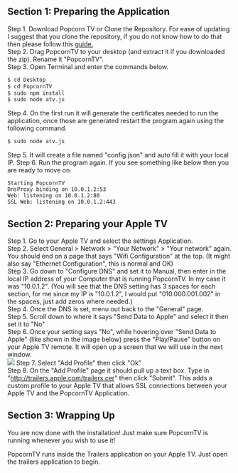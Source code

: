 ## Section 1: Preparing the Application

Step 1. Download Popcorn TV or Clone the Repository. For ease of updating I suggest that you clone the repository, if you do not know how to do that then please follow this [guide.](https://github.com/OstlerDev/PopcornTV/wiki/How-to-Clone-the-Project)  
Step 2. Drag PopcornTV to your desktop (and extract it if you downloaded the zip). Rename it "PopcornTV".  
Step 3. Open Terminal and enter the commands below.
```sh
$ cd Desktop
$ cd PopcornTV
$ sudo npm install
$ sudo node atv.js
```
Step 4. On the first run it will generate the certificates needed to run the application, once those are generated restart the program again using the following command.
```sh
$ sudo node atv.js
```
Step 5. It will create a file named "config.json" and auto fill it with your local IP.
Step 6. Run the program again. If you see something like below then you are ready to move on.
```
Starting PopcornTV
DnsProxy binding on 10.0.1.2:53
Web: listening on 10.0.1.2:80
SSL Web: listening on 10.0.1.2:443
```

## Section 2: Preparing your Apple TV

Step 1. Go to your Apple TV and select the settings Application.  
Step 2. Select General > Network > "Your Network" > "Your network" again. You should end on a page that says "Wifi Configuration" at the top. (It might also say "Ethernet Configuration", this is normal and OK)  
Step 3. Go down to "Configure DNS" and set it to Manual, then enter in the local IP address of your Computer that is running PopcornTV. In my case it was "10.0.1.2". (You will see that the DNS setting has 3 spaces for each section, for me since my IP is "10.0.1.2", I would put "010.000.001.002" in the spaces, just add zeros where needed.)  
Step 4. Once the DNS is set, menu out back to the "General" page.  
Step 5. Scroll down to where it says "Send Data to Apple" and select it then set it to "No"  
Step 6. Once your setting says "No", while hovering over "Send Data to Apple" (like shown in the image below) press the "Play/Pause" button on your Apple TV remote. It will open up a screen that we will use in the next window.  
![](http://i.imgur.com/ZUwdFkq.jpg)
Step 7. Select "Add Profile" then click "Ok"  
Step 8. On the "Add Profile" page it should pull up a text box. Type in "http://trailers.apple.com/trailers.cer" then click "Submit". This adds a custom profile to your Apple TV that allows SSL connections between your Apple TV and the PopcornTV Application.  

## Section 3: Wrapping Up

You are now done with the installation! Just make sure PopcornTV is running whenever you wish to use it!

PopcornTV runs inside the Trailers application on your Apple TV. Just open the trailers application to begin.